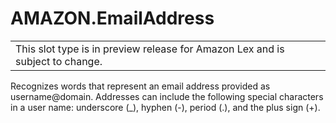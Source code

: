 # AMAZON\.EmailAddress<a name="built-in-slot-email"></a>


|  | 
| --- |
| This slot type is in preview release for Amazon Lex and is subject to change\. | 

Recognizes words that represent an email address provided as username@domain\. Addresses can include the following special characters in a user name: underscore \(\_\), hyphen \(\-\), period \(\.\), and the plus sign \(\+\)\.